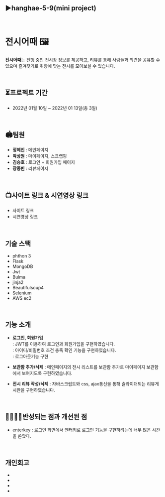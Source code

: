 ## ▶hanghae-5-9(mini project)

<br>

# 전시어때 🖼

 **전시어때**는 진행 중인 전시장 정보를 제공하고, 리뷰를 통해 사람들과 의견을 공유할 수 있으며 즐겨찾기로 취향에 맞는 전시를 모아보실 수 있습니다.

<br>

## ⏳프로젝트 기간
- 2022년 01월 10일 ~ 2022년 01 13일(총 3일)

<br>

## 🏟팀원
- **정혜인** : 메인페이지
- **박상원** : 마이페이지, 스크랩핑
- **김승호** : 로그인 + 회원가입 페이지
- **장종빈** : 리뷰페이지

<br>

## 📺사이트 링크 & 시연영상 링크
- 사이트 링크
- 시연영상 링크

<br>

## 기술 스택
- phthon 3
- Flask
- MongoDB
- Jwt
- Bulma
- jinja2
- Beautifulsoup4
- Selenium
- AWS ec2

<br>

## 기능 소개
+ **로그인, 회원가입**   
  : JWT를 이용하여 로그인과 회원가입을 구현하였습니다.  
  : 아이디/비밀번호 조건 충족 확인 기능을 구현하였습니다.  
  : 로그아웃기능 구현
  
+ **보관함 추가/삭제** 
  : 메인페이지의 전시 리스트를 보관함 추가로 마이페이지 보관함에서 보여지도록 구현하였습니다. 

+ **전시 리뷰 작성/삭제**
  : 자바스크립트와 css, ajax통신을 통해 슬라이더되는 리뷰게시판을 구현하였습니다.
<br>

## 👨‍👩‍👧‍👦반성되는 점과 개선된 점
* enterkey : 로그인 화면에서 엔터키로 로그인 기능을 구현하려는데 너무 많은 시간을 쏟았다.


<br>

## 개인회고
-
-
-
-
